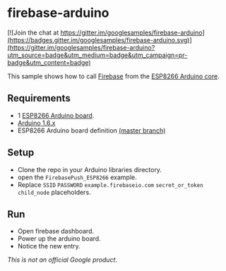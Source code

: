# firebase-arduino

[![Join the chat at https://gitter.im/googlesamples/firebase-arduino](https://badges.gitter.im/googlesamples/firebase-arduino.svg)](https://gitter.im/googlesamples/firebase-arduino?utm_source=badge&utm_medium=badge&utm_campaign=pr-badge&utm_content=badge)

This sample shows how to call [Firebase](https://www.firebase.com/) from the [ESP8266 Arduino core](https://github.com/esp8266/Arduino).

## Requirements

- 1 [ESP8266 Arduino board](https://www.adafruit.com/products/2821).
- [Arduino 1.6.x](https://www.arduino.cc/en/Main/Software)
- ESP8266 Arduino board definition [(master branch)](https://github.com/esp8266/Arduino#using-git-version-)

## Setup

- Clone the repo in your Arduino libraries directory.
- open the `FirebasePush_ESP8266` example.
- Replace `SSID` `PASSWORD` `example.firebaseio.com` `secret_or_token` `child_node` placeholders.

## Run

- Open firebase dashboard.
- Power up the arduino board.
- Notice the new entry.

*This is not an official Google product*.

